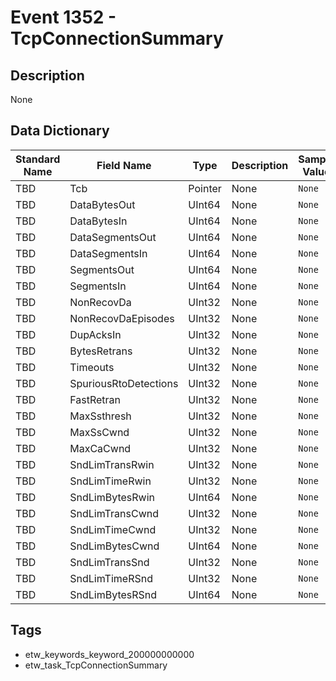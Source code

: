 # Event 1352 - TcpConnectionSummary

## Description
None

## Data Dictionary
|Standard Name|Field Name|Type|Description|Sample Value|
|---|---|---|---|---|
|TBD|Tcb|Pointer|None|`None`|
|TBD|DataBytesOut|UInt64|None|`None`|
|TBD|DataBytesIn|UInt64|None|`None`|
|TBD|DataSegmentsOut|UInt64|None|`None`|
|TBD|DataSegmentsIn|UInt64|None|`None`|
|TBD|SegmentsOut|UInt64|None|`None`|
|TBD|SegmentsIn|UInt64|None|`None`|
|TBD|NonRecovDa|UInt32|None|`None`|
|TBD|NonRecovDaEpisodes|UInt32|None|`None`|
|TBD|DupAcksIn|UInt32|None|`None`|
|TBD|BytesRetrans|UInt32|None|`None`|
|TBD|Timeouts|UInt32|None|`None`|
|TBD|SpuriousRtoDetections|UInt32|None|`None`|
|TBD|FastRetran|UInt32|None|`None`|
|TBD|MaxSsthresh|UInt32|None|`None`|
|TBD|MaxSsCwnd|UInt32|None|`None`|
|TBD|MaxCaCwnd|UInt32|None|`None`|
|TBD|SndLimTransRwin|UInt32|None|`None`|
|TBD|SndLimTimeRwin|UInt32|None|`None`|
|TBD|SndLimBytesRwin|UInt64|None|`None`|
|TBD|SndLimTransCwnd|UInt32|None|`None`|
|TBD|SndLimTimeCwnd|UInt32|None|`None`|
|TBD|SndLimBytesCwnd|UInt64|None|`None`|
|TBD|SndLimTransSnd|UInt32|None|`None`|
|TBD|SndLimTimeRSnd|UInt32|None|`None`|
|TBD|SndLimBytesRSnd|UInt64|None|`None`|

## Tags
* etw_keywords_keyword_200000000000
* etw_task_TcpConnectionSummary